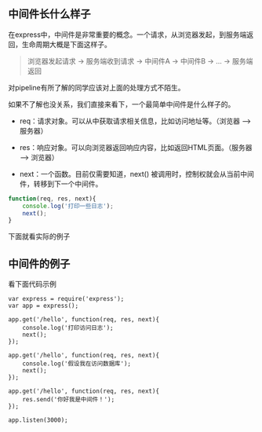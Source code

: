 ## 中间件长什么样子

在express中，中间件是非常重要的概念。一个请求，从浏览器发起，到服务端返回，生命周期大概是下面这样子。

> 浏览器发起请求 -&gt; 服务端收到请求 -&gt; 中间件A -&gt; 中间件B -&gt; ... -&gt; 服务端返回

对pipeline有所了解的同学应该对上面的处理方式不陌生。

如果不了解也没关系，我们直接来看下，一个最简单中间件是什么样子的。

* req：请求对象。可以从中获取请求相关信息，比如访问地址等。（浏览器 --&gt; 服务器）

* res：响应对象。可以向浏览器返回响应内容，比如返回HTML页面。（服务器 --&gt; 浏览器）

* next：一个函数。目前仅需要知道，next\(\) 被调用时，控制权就会从当前中间件，转移到下一个中间件。


```js
function(req, res, next){
    console.log('打印一些日志');
    next();
}
```

下面就看实际的例子

## 中间件的例子

看下面代码示例


```
var express = require('express');
var app = express();

app.get('/hello', function(req, res, next){
    console.log('打印访问日志');
    next();
});

app.get('/hello', function(req, res, next){
    console.log('假设我在访问数据库');
    next();
});

app.get('/hello', function(req, res, next){
    res.send('你好我是中间件！');
});

app.listen(3000);
```



